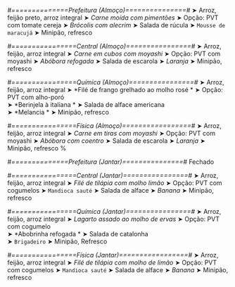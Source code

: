 
*#==============Prefeitura (Almoço)===============#*
➤ Arroz, feijão preto, arroz integral 
➤ *Carne moída com pimentões*
➤ Opção: PVT com tomate cereja 
➤ *Brócolis com alecrim*
➤ Salada de rúcula
➤ `Mousse de maracujá`
➤ Minipão, refresco 

*#================Central (Almoço)================#*
➤ Arroz, feijão, arroz integral
➤ *Carne em cubos com moyashi*
➤ Opção: PVT com moyashi
➤ *Abóbora refogada*
➤ Salada de escarola
➤ *Laranja*
➤ Minipão, refresco

*#================Química (Almoço)================#*
➤ Arroz, feijão, arroz integral
➤ *Filé de frango grelhado ao molho rosé *
➤ Opção: PVT com alho-poró   
➤ *Berinjela à italiana *
➤ Salada de alface americana   
➤ *Melancia *
➤ Minipão, refresco

*#================Física (Almoço)=================#*
➤ Arroz, feijão, arroz integral
➤ *Carne em tiras com moyashi*
➤ Opção: PVT com moyashi
➤ *Abóbora com coentro*
➤ Salada de escarola
➤ *Laranja*
➤ Minipão, refresco
%

*#==============Prefeitura (Jantar)===============#*
Fechado

*#================Central (Jantar)================#*
➤ Arroz, feijão, arroz integral
➤ *Filé de tilápia com molho limão*
➤ Opção: PVT com cogumelos
➤ `Mandioca sauté`
➤ Salada de alface
➤ *Banana*
➤ Minipão, refresco

*#================Química (Jantar)================#*
➤ Arroz, feijão, arroz integral
➤ *Lagarto assado ao molho de ervas*
➤ Opção: PVT com cogumelo    
➤ *Abobrinha refogada *
➤ Salada de catalonha    
➤ `Brigadeiro`
➤ Minipão, Refresco

*#================Física (Jantar)=================#*
➤ Arroz, feijão, arroz integral
➤ *Filé de tilápia com molho de limão*
➤ Opção: PVT com cogumelos
➤ `Mandioca sauté`
➤ Salada de alface
➤ *Banana*
➤ Minipão, refresco
